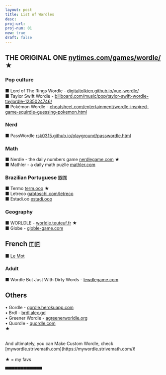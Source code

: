 ```yaml
---
layout: post
title: List of Wordles
desc:
proj-url:
proj-num: 01
new: true
draft: false
---
```



## THE ORIGINAL ONE [nytimes.com/games/wordle/](https://www.nytimes.com/games/wordle/index.html) ★

### Pop culture
■ Lord of The Rings Wordle - [digitaltolkien.github.io/vue-wordle/](https://digitaltolkien.github.io/vue-wordle/) <br>
■ Taylor Swift Wordle - [billboard.com/music/pop/taylor-swift-wordle-taylordle-1235024746/](https://www.billboard.com/music/pop/taylor-swift-wordle-taylordle-1235024746/) <br>
■ Pokémon Wordle - [cheatsheet.com/entertainment/wordle-inspired-game-squirdle-guessing-pokemon.html](https://www.cheatsheet.com/entertainment/wordle-inspired-game-squirdle-guessing-pokemon.html/) <br>

### Nerd
■ PassWordle [rsk0315.github.io/playground/passwordle.html](https://rsk0315.github.io/playground/passwordle.html) <br>

###  Math
■ Nerdle - the daily numbers game [nerdlegame.com](https://nerdlegame.com/) ★<br> 
■ Mathler - a daily math puzlle [mathler.com](https://www.mathler.com/) <br>


### Brazilian Portuguese 🇧🇷 
■ Termo [term.ooo](https://term.ooo/) ★<br>
■ Letreco [gabtoschi.com/letreco](https://www.gabtoschi.com/letreco/) <br>
■ Estadi.oo [estadi.ooo](https://estadi.ooo) <br>

### Geography
■ WORLDLE - [worldle.teuteuf.fr](https://worldle.teuteuf.fr/) ★<br> 
■ Globe - [globle-game.com](https://globle-game.com/) <br>

## French 🇹🇫
■ [Le Mot](https://wordle.louan.me/)


### Adult
■ Wordle But Just With Dirty Words - [lewdlegame.com](https://www.lewdlegame.com/) <br>


## Others
• Gordle - [gordle.herokuapp.com](https://gordle.herokuapp.com) <br />
• Brdl - [brdl.alex.gd](https://brdl.alex.gd/) <br /> 
• Greener Wordle - [agreenerworldle.org](https://agreenerworldle.org/) <br />
• Quordle - [quordle.com](https://www.quordle.com/)<br /> ★

<br />
And ultimately, you can Make Custom Wordle, check [mywordle.strivemath.com](https://mywordle.strivemath.com/)! <br />

<br />
★ = my favs 

▀▀▀▀▀▀▀▀▀▀▀▀ <br />
